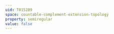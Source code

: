 ```yaml
---
uid: T015289
space: countable-complement-extension-topology
property: semiregular
value: false
---
```

